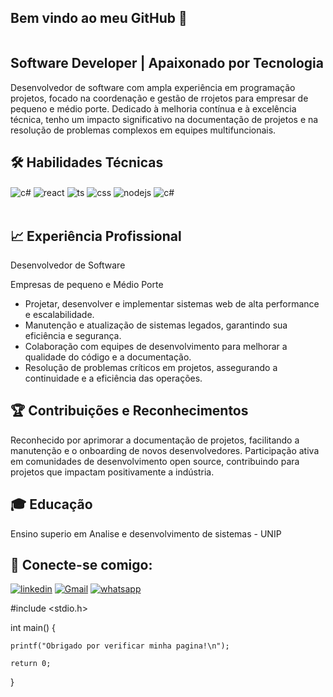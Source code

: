 ## Bem vindo ao meu GitHub 👋


<img src="https://camo.githubusercontent.com/50fe7dff397c381218fd9a0747b07b76a345643c92ca40a5c92895e422d5e0a9/68747470733a2f2f6b6f6d617265762e636f6d2f67687076632f3f757365726e616d653d4d69636861656c6564756172646f6f2d6769746875622d757365726e616d65" alt="" data-canonical-src="https://komarev.com/ghpvc/?username=kaputtdev-github-username" style="max-width: 100%;">

## Software Developer | Apaixonado por Tecnologia


Desenvolvedor de software com ampla experiência em programação projetos, focado na coordenação e gestão de rrojetos para empresar de pequeno e médio porte. Dedicado à melhoria contínua e à excelência técnica, tenho um impacto significativo na documentação de projetos e na resolução de problemas complexos em equipes multifuncionais.

## 🛠️ Habilidades Técnicas

<div style="display: inline_block">
  <img align="center" alt="c#" src="https://img.shields.io/badge/c-%2300599C.svg?style=for-the-badge&logo=c%2B%2B&logoColor=white" />
  <img align="center" alt="react" src="https://img.shields.io/badge/React-20232A?style=for-the-badge&logo=react&logoColor=61DAFB" />
  <img align="center" alt="ts" src="https://img.shields.io/badge/Java-ED8B00?style=for-the-badge&logo=openjdk&logoColor=white"/>
  <img align="center" alt="css" src="https://img.shields.io/badge/HTML-239120?style=for-the-badge&logo=html5&logoColor=white" />
  <img align="center" alt="nodejs" src="https://img.shields.io/badge/Python-3776AB?style=for-the-badge&logo=python&logoColor=white" />
  <img align="center" alt="c#" src="https://img.shields.io/badge/c%23-%23239120.svg?style=for-the-badge&logo=csharp&logoColor=white)" />
</div><br/>

## 📈 Experiência Profissional

Desenvolvedor de Software

Empresas de pequeno e Médio Porte

- Projetar, desenvolver e implementar sistemas web de alta performance e escalabilidade.
- Manutenção e atualização de sistemas legados, garantindo sua eficiência e segurança.
- Colaboração com equipes de desenvolvimento para melhorar a qualidade do código e a documentação.
- Resolução de problemas críticos em projetos, assegurando a continuidade e a eficiência das operações.

## 🏆 Contribuições e Reconhecimentos

Reconhecido por aprimorar a documentação de projetos, facilitando a manutenção e o onboarding de novos desenvolvedores.
Participação ativa em comunidades de desenvolvimento open source, contribuindo para projetos que impactam positivamente a indústria.

## 🎓 Educação
Ensino superio em Analise e desenvolvimento de sistemas - UNIP
## 📧 Conecte-se comigo:

[![linkedin](https://img.shields.io/badge/LinkedIn-0077B5?style=for-the-badge&logo=linkedin&logoColor=white)](https://www.linkedin.com/in/david-freitas-q153/) [![Gmail](https://img.shields.io/badge/Gmail-D14836?style=for-the-badge&logo=gmail&logoColor=white)](mailto:davidlf.contato@gmail.com)
[![whatsapp](https://img.shields.io/badge/WhatsApp-25D366?style=for-the-badge&logo=whatsapp&logoColor=white)](https://wa.me/qr/HKRVPZWN77XZL1)




#include <stdio.h>

int main() {
    


    printf("Obrigado por verificar minha pagina!\n");

    return 0;

}
